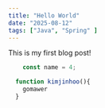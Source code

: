 ```yaml
---
title: "Hello World"
date: "2025-08-12"
tags: ["Java", "Spring" ]
---
```


This is my first blog post!

```javascript
    const name = 4;

  function kimjinhoo(){
    gomawer
  }
```
